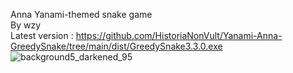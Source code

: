 Anna Yanami-themed snake game   
By wzy   
Latest version : https://github.com/HistoriaNonVult/Yanami-Anna-GreedySnake/tree/main/dist/GreedySnake3.3.0.exe
![background5_darkened_95](https://github.com/user-attachments/assets/7449dc61-60f4-4778-9bd6-39c3ef89d08b)
